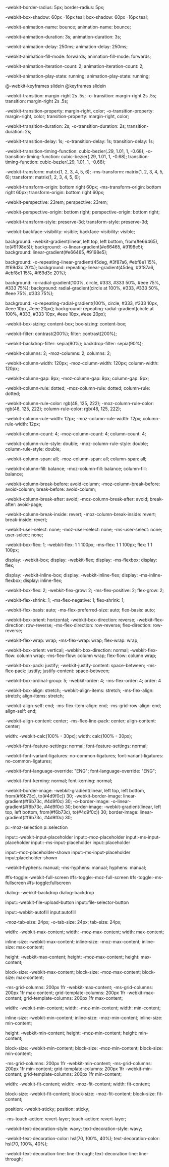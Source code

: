 -webkit-border-radius: 5px;
            border-radius: 5px;

-webkit-box-shadow: 60px -16px teal;
            box-shadow: 60px -16px teal;

-webkit-animation-name: bounce;
            animation-name: bounce;

-webkit-animation-duration: 3s;
            animation-duration: 3s;

-webkit-animation-delay: 250ms;
            animation-delay: 250ms;

-webkit-animation-fill-mode: forwards;
            animation-fill-mode: forwards;

-webkit-animation-iteration-count: 2;
            animation-iteration-count: 2;

-webkit-animation-play-state: running;
            animation-play-state: running;

@-webkit-keyframes slidein
@keyframes slidein

-webkit-transition: margin-right 2s .5s;
-o-transition: margin-right 2s .5s;
transition: margin-right 2s .5s;

-webkit-transition-property: margin-right, color;
-o-transition-property: margin-right, color;
transition-property: margin-right, color;


-webkit-transition-duration: 2s;
-o-transition-duration: 2s;
transition-duration: 2s;

-webkit-transition-delay: 1s;
         -o-transition-delay: 1s;
            transition-delay: 1s;

-webkit-transition-timing-function: cubic-bezier(.29, 1.01, 1, -0.68);
         -o-transition-timing-function: cubic-bezier(.29, 1.01, 1, -0.68);
            transition-timing-function: cubic-bezier(.29, 1.01, 1, -0.68);

-webkit-transform: matrix(1, 2, 3, 4, 5, 6);
        -ms-transform: matrix(1, 2, 3, 4, 5, 6);
            transform: matrix(1, 2, 3, 4, 5, 6);

-webkit-transform-origin: bottom right 60px;
        -ms-transform-origin: bottom right 60px;
            transform-origin: bottom right 60px;

-webkit-perspective: 23rem;
            perspective: 23rem;

-webkit-perspective-origin: bottom right;
            perspective-origin: bottom right;

-webkit-transform-style: preserve-3d;
            transform-style: preserve-3d;

-webkit-backface-visibility: visible;
            backface-visibility: visible;

background: -webkit-gradient(linear, left top, left bottom, from(#e66465), to(#9198e5));
background: -o-linear-gradient(#e66465, #9198e5);
background: linear-gradient(#e66465, #9198e5);

background: -o-repeating-linear-gradient(45deg, #3f87a6, #ebf8e1 15%, #f69d3c 20%);
background: repeating-linear-gradient(45deg, #3f87a6, #ebf8e1 15%, #f69d3c 20%);

background: -o-radial-gradient(100%, circle, #333, #333 50%, #eee 75%, #333 75%);
    background: radial-gradient(circle at 100%, #333, #333 50%, #eee 75%, #333 75%);

background: -o-repeating-radial-gradient(100%, circle, #333, #333 10px, #eee 10px, #eee 20px);
    background: repeating-radial-gradient(circle at 100%, #333, #333 10px, #eee 10px, #eee 20px);

-webkit-box-sizing: content-box;
            box-sizing: content-box;

-webkit-filter: contrast(200%);
            filter: contrast(200%);

-webkit-backdrop-filter: sepia(90%);
            backdrop-filter: sepia(90%);

-webkit-columns: 2;
       -moz-columns: 2;
            columns: 2;

-webkit-column-width: 120px;
       -moz-column-width: 120px;
            column-width: 120px;

-webkit-column-gap: 9px;
       -moz-column-gap: 9px;
            column-gap: 9px;

-webkit-column-rule: dotted;
       -moz-column-rule: dotted;
            column-rule: dotted;

-webkit-column-rule-color: rgb(48, 125, 222);
       -moz-column-rule-color: rgb(48, 125, 222);
            column-rule-color: rgb(48, 125, 222);

-webkit-column-rule-width: 12px;
       -moz-column-rule-width: 12px;
            column-rule-width: 12px;

-webkit-column-count: 4;
       -moz-column-count: 4;
            column-count: 4;

-webkit-column-rule-style: double;
       -moz-column-rule-style: double;
            column-rule-style: double;

-webkit-column-span: all;
       -moz-column-span: all;
            column-span: all;

-webkit-column-fill: balance;
       -moz-column-fill: balance;
            column-fill: balance;

-webkit-column-break-before: avoid-column;
       -moz-column-break-before: avoid-column;
            break-before: avoid-column;

-webkit-column-break-after: avoid;
       -moz-column-break-after: avoid;
            break-after: avoid-page;

-webkit-column-break-inside: revert;
   -moz-column-break-inside: revert;
        break-inside: revert;

-webkit-user-select: none;
     -moz-user-select: none;
      -ms-user-select: none;
          user-select: none;

-webkit-box-flex: 1;
  -webkit-flex: 1 1 100px;
      -ms-flex: 1 1 100px;
          flex: 1 1 100px;

display: -webkit-box;
display: -webkit-flex;
display: -ms-flexbox;
display: flex;

display: -webkit-inline-box;
display: -webkit-inline-flex;
display: -ms-inline-flexbox;
display: inline-flex;

-webkit-box-flex: 2;
  -webkit-flex-grow: 2;
      -ms-flex-positive: 2;
          flex-grow: 2;

-webkit-flex-shrink: 1;
      -ms-flex-negative: 1;
          flex-shrink: 1;

-webkit-flex-basis: auto;
      -ms-flex-preferred-size: auto;
          flex-basis: auto;

-webkit-box-orient: horizontal;
  -webkit-box-direction: reverse;
  -webkit-flex-direction: row-reverse;
      -ms-flex-direction: row-reverse;
          flex-direction: row-reverse;

-webkit-flex-wrap: wrap;
      -ms-flex-wrap: wrap;
          flex-wrap: wrap;

-webkit-box-orient: vertical;
  -webkit-box-direction: normal;
  -webkit-flex-flow: column wrap;
      -ms-flex-flow: column wrap;
          flex-flow: column wrap;

-webkit-box-pack: justify;
  -webkit-justify-content: space-between;
      -ms-flex-pack: justify;
          justify-content: space-between;

-webkit-box-ordinal-group: 5;
  -webkit-order: 4;
      -ms-flex-order: 4;
          order: 4

-webkit-box-align: stretch;
  -webkit-align-items: stretch;
      -ms-flex-align: stretch;
          align-items: stretch;

-webkit-align-self: end;
      -ms-flex-item-align: end;
              -ms-grid-row-align: end;
          align-self: end;

-webkit-align-content: center;
      -ms-flex-line-pack: center;
          align-content: center;

width: -webkit-calc(100% - 30px);
    width: calc(100% - 30px);

-webkit-font-feature-settings: normal;
         font-feature-settings: normal;

-webkit-font-variant-ligatures: no-common-ligatures;
        font-variant-ligatures: no-common-ligatures;

-webkit-font-language-override: "ENG";
        font-language-override: "ENG";

-webkit-font-kerning: normal;
        font-kerning: normal;

-webkit-border-image: -webkit-gradient(linear, left top, left bottom, from(#f6b73c), to(#4d9f0c)) 30;
-webkit-border-image: linear-gradient(#f6b73c, #4d9f0c) 30;
     -o-border-image: -o-linear-gradient(#f6b73c, #4d9f0c) 30;
        border-image: -webkit-gradient(linear, left top, left bottom, from(#f6b73c), to(#4d9f0c)) 30;
        border-image: linear-gradient(#f6b73c, #4d9f0c) 30;

p::-moz-selection
p::selection

input::-webkit-input-placeholder
input::-moz-placeholder
input:-ms-input-placeholder
input::-ms-input-placeholder
input::placeholder

input:-moz-placeholder-shown
input:-ms-input-placeholder
input:placeholder-shown

-webkit-hyphens: manual;
        -ms-hyphens: manual;
            hyphens: manual;

#fs-toggle:-webkit-full-screen
#fs-toggle:-moz-full-screen
#fs-toggle:-ms-fullscreen
#fs-toggle:fullscreen

dialog::-webkit-backdrop
dialog::backdrop

input::-webkit-file-upload-button
input::file-selector-button

input:-webkit-autofill
input:autofill

-moz-tab-size: 24px;
      -o-tab-size: 24px;
         tab-size: 24px;

width: -webkit-max-content;
width: -moz-max-content;
width: max-content;

inline-size: -webkit-max-content;
inline-size: -moz-max-content;
inline-size: max-content;

height: -webkit-max-content;
height: -moz-max-content;
height: max-content;

block-size: -webkit-max-content;
block-size: -moz-max-content;
block-size: max-content;

-ms-grid-columns: 200px 1fr -webkit-max-content;
-ms-grid-columns: 200px 1fr max-content;
grid-template-columns: 200px 1fr -webkit-max-content;
grid-template-columns: 200px 1fr max-content;

width: -webkit-min-content;
width: -moz-min-content;
width: min-content;

inline-size: -webkit-min-content;
inline-size: -moz-min-content;
inline-size: min-content;

height: -webkit-min-content;
height: -moz-min-content;
height: min-content;

block-size: -webkit-min-content;
block-size: -moz-min-content;
block-size: min-content;

-ms-grid-columns: 200px 1fr -webkit-min-content;
-ms-grid-columns: 200px 1fr min-content;
grid-template-columns: 200px 1fr -webkit-min-content;
grid-template-columns: 200px 1fr min-content;

width: -webkit-fit-content;
width: -moz-fit-content;
width: fit-content;

block-size: -webkit-fit-content;
block-size: -moz-fit-content;
block-size: fit-content;

position: -webkit-sticky;
position: sticky;

-ms-touch-action: revert-layer;
    touch-action: revert-layer;

-webkit-text-decoration-style: wavy;
         text-decoration-style: wavy;

-webkit-text-decoration-color: hsl(70, 100%, 40%);
         text-decoration-color: hsl(70, 100%, 40%);

-webkit-text-decoration-line: line-through;
         text-decoration-line: line-through;
